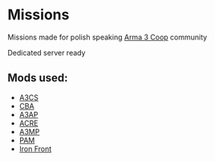 

# Missions
Missions made for polish speaking [Arma 3 Coop](https://www.arma3coop.pl) community

Dedicated server ready

## Mods used:
- [A3CS](https://github.com/SzwedzikPL/A3CS)
- [CBA](https://github.com/CBATeam/CBA_A3)
- [A3AP](https://www.arma3coop.pl/)
- [ACRE](https://github.com/IDI-Systems/acre2)
- [A3MP](https://www.arma3coop.pl/)
- [PAM](https://www.arma3coop.pl/)
- [Iron Front](https://steamcommunity.com/sharedfiles/filedetails/?id=660460283)
